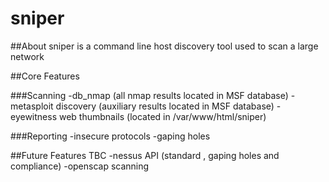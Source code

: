 # sniper

##About
sniper is a command line host discovery tool used to scan a large network

##Core Features

###Scanning
-db_nmap (all nmap results located in MSF database)
-metasploit discovery (auxiliary results located in MSF database)
-eyewitness web thumbnails (located in /var/www/html/sniper)

###Reporting
-insecure protocols
-gaping holes

##Future Features TBC
-nessus API (standard , gaping holes and compliance)
-openscap scanning
